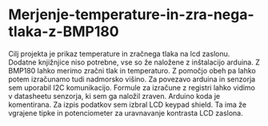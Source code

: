 # Merjenje-temperature-in-zra-nega-tlaka-z-BMP180	
Cilj projekta je prikaz temperature in zračnega tlaka na lcd zaslonu. 	
Dodatne knjižnjice niso potrebne, vse so že naložene z inštalacijo arduina.	
Z BMP180 lahko merimo zračni tlak in temperaturo. Z pomočjo obeh pa lahko potem izračunamo tudi nadmorsko višino.
Za povezavo arduina in senzorja sem uporabil I2C komunikacijo.
Formule za izračune z registri lahko vidimo v datasheetu senzorja, ki sem ga naložil zraven. Arduino koda je komentirana.
Za izpis podatkov sem izbral LCD keypad shield. Ta ima že vgrajene tipke in potenciometer za uravnavanje kontrasta LCD zaslona.
